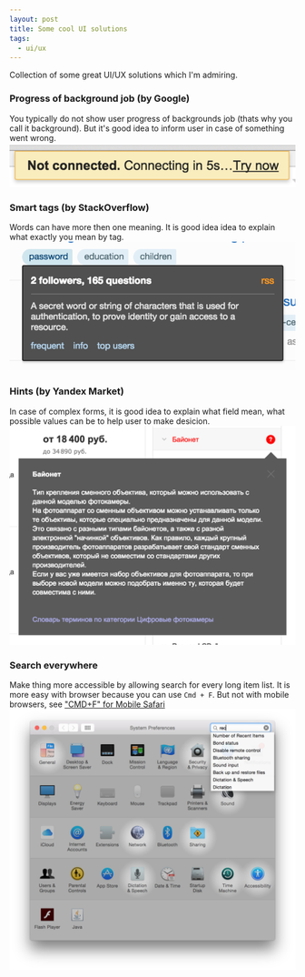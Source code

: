 ```yaml
---
layout: post
title: Some cool UI solutions
tags:
  - ui/ux
---
```


Collection of some great UI/UX solutions which I'm admiring.

### Progress of background job (by Google)
You typically do not show user progress of backgrounds job (thats why you call it background). But it's good idea to inform user in case of something went wrong.
![Async progress](/assets/ui-async-progress.png)

### Smart tags (by StackOverflow)
Words can have more then one meaning. It is good idea idea to explain what exactly you mean by tag.
![Smart tag](/assets/ui-smart-tag.png)

### Hints (by Yandex Market)
In case of complex forms, it is good idea to explain what field mean, what possible values can be to help user to make desicion.
![Yandex hint](/assets/ui-yandex-hint.png)

### Search everywhere
Make thing more accessible by allowing search for every long item list. It is more easy with browser because you can use `Cmd + F`. But not with mobile browsers, see ["CMD+F" for Mobile Safari](http://steff.me/journal/cmdf-for-mobile-safari/)
![Mac settigns](/assets/ui-mac-settings.png)

